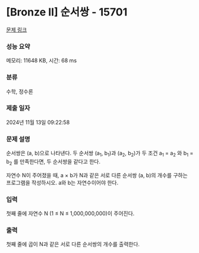 # [Bronze II] 순서쌍 - 15701 

[문제 링크](https://www.acmicpc.net/problem/15701) 

### 성능 요약

메모리: 11648 KB, 시간: 68 ms

### 분류

수학, 정수론

### 제출 일자

2024년 11월 13일 09:22:58

### 문제 설명

<p>순서쌍은 (a, b)으로 나타낸다. 두 순서쌍 (a<sub>1</sub>, b<sub>1</sub>)과 (a<sub>2</sub>, b<sub>2</sub>)가 두 조건 a<sub>1</sub> = a<sub>2</sub> 와 b<sub>1</sub> = b<sub>2</sub> 를 만족한다면, 두 순서쌍을 같다고 한다.</p>

<p>자연수 N이 주어졌을 때, a × b가 N과 같은 서로 다른 순서쌍 (a, b)의 개수를 구하는 프로그램을 작성하시오. a와 b는 자연수이어야 한다.</p>

### 입력 

 <p>첫째 줄에 자연수 N (1 ≤ N ≤ 1,000,000,000)이 주어진다.</p>

### 출력 

 <p>첫째 줄에 곱이 N과 같은 서로 다른 순서쌍의 개수를 출력한다.</p>

